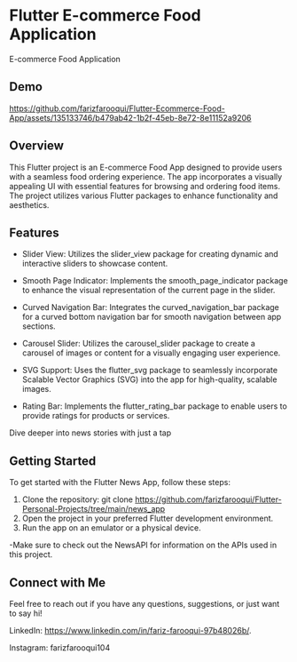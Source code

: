 
# Flutter E-commerce Food Application
E-commerce Food Application



## Demo
https://github.com/farizfarooqui/Flutter-Ecommerce-Food-App/assets/135133746/b479ab42-1b2f-45eb-8e72-8e11152a9206



## Overview
This Flutter project is an E-commerce Food App designed to provide users with a seamless food ordering experience. The app incorporates a visually appealing UI with essential features for browsing and ordering food items. The project utilizes various Flutter packages to enhance functionality and aesthetics.

## Features

- Slider View: Utilizes the slider_view package for creating dynamic and interactive sliders to showcase content.
- Smooth Page Indicator: Implements the smooth_page_indicator package to enhance the visual representation of the current page in the slider.

- Curved Navigation Bar: Integrates the curved_navigation_bar package for a curved bottom navigation bar for smooth navigation between app sections.
- Carousel Slider: Utilizes the carousel_slider package to create a carousel of images or content for a visually engaging user experience.
- SVG Support: Uses the flutter_svg package to seamlessly incorporate Scalable Vector Graphics (SVG) into the app for high-quality, scalable images.
- Rating Bar: Implements the flutter_rating_bar package to enable users to provide ratings for products or services.

Dive deeper into news stories with just a tap


## Getting Started
To get started with the Flutter News App, follow these steps:

1. Clone the repository: git clone https://github.com/farizfarooqui/Flutter-Personal-Projects/tree/main/news_app
2. Open the project in your preferred Flutter development environment.
3. Run the app on an emulator or a physical device.


-Make sure to check out the NewsAPI for information on the APIs used in this project.
## Connect with Me
Feel free to reach out if you have any questions, suggestions, or just want to say hi!

LinkedIn: https://www.linkedin.com/in/fariz-farooqui-97b48026b/.

Instagram: farizfarooqui104
